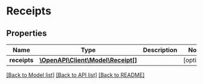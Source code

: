 # Receipts

## Properties
Name | Type | Description | Notes
------------ | ------------- | ------------- | -------------
**receipts** | [**\OpenAPI\Client\Model\Receipt[]**](Receipt.md) |  | [optional] 

[[Back to Model list]](../README.md#documentation-for-models) [[Back to API list]](../README.md#documentation-for-api-endpoints) [[Back to README]](../README.md)


